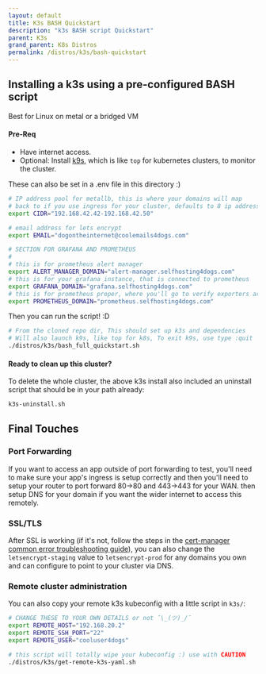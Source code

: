 ```yaml
---
layout: default
title: K3s BASH Quickstart
description: "k3s BASH script Quickstart"
parent: K3s
grand_parent: K8s Distros
permalink: /distros/k3s/bash-quickstart
---
```


## Installing a k3s using a pre-configured BASH script
Best for Linux on metal or a bridged VM

#### Pre-Req
- Have internet access.
- Optional: Install [k9s](https://k9scli.io/topics/install/), which is like `top` for kubernetes clusters, to monitor the cluster.


These can also be set in a .env file in this directory :)

```bash
# IP address pool for metallb, this is where your domains will map
# back to if you use ingress for your cluster, defaults to 8 ip addresses
export CIDR="192.168.42.42-192.168.42.50"

# email address for lets encrypt
export EMAIL="dogontheinternet@coolemails4dogs.com"

# SECTION FOR GRAFANA AND PROMETHEUS
#
# this is for prometheus alert manager
export ALERT_MANAGER_DOMAIN="alert-manager.selfhosting4dogs.com"
# this is for your grafana instance, that is connected to prometheus
export GRAFANA_DOMAIN="grafana.selfhosting4dogs.com"
# this is for prometheus proper, where you'll go to verify exporters are working
export PROMETHEUS_DOMAIN="prometheus.selfhosting4dogs.com"
```

Then you can run the script! :D

```bash
# From the cloned repo dir, This should set up k3s and dependencies
# Will also launch k9s, like top for k8s, To exit k9s, use type :quit
./distros/k3s/bash_full_quickstart.sh
```

#### Ready to clean up this cluster?
To delete the whole cluster, the above k3s install also included an uninstall script that should be in your path already:

```bash
k3s-uninstall.sh
```

## Final Touches

### Port Forwarding
If you want to access an app outside of port forwarding to test, you'll need to make sure your app's ingress is setup correctly and then you'll need to setup your router to port forward 80->80 and 443->443 for your WAN. then setup DNS for your domain if you want the wider internet to access this remotely.

### SSL/TLS

After SSL is working (if it's not, follow the steps in the [cert-manager common error troubleshooting guide](https://cert-manager.io/docs/faq/acme/#common-errors)), you can also change the `letsencrypt-staging` value to `letsencrypt-prod` for any domains you own and can configure to point to your cluster via DNS.


### Remote cluster administration

You can also copy your remote k3s kubeconfig with a little script in `k3s/`:

```bash
# CHANGE THESE TO YOUR OWN DETAILS or not ¯\_(ツ)_/¯
export REMOTE_HOST="192.168.20.2"
export REMOTE_SSH_PORT="22"
export REMOTE_USER="cooluser4dogs"

# this script will totally wipe your kubeconfig :) use with CAUTION
./distros/k3s/get-remote-k3s-yaml.sh
```
